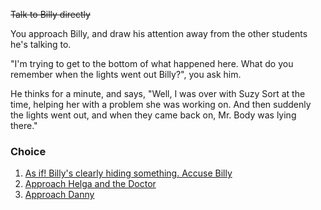 ~~Talk to Billy directly~~

You approach Billy, and draw his attention away from the other students he's talking to.

"I'm trying to get to the bottom of what happened here. What do you remember when the lights went out Billy?", you ask him.

He thinks for a minute, and says, "Well, I was over with Suzy Sort at the time, helping her with a problem she was working on. And then suddenly the lights went out, and when they came back on, Mr. Body was lying there."

### Choice
1. [As if! Billy's clearly hiding something. Accuse Billy](5c.md)
1. [Approach Helga and the Doctor](3a.md)
1. [Approach Danny](3c.md)
